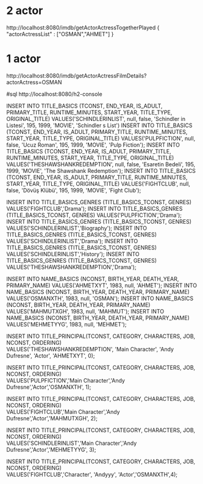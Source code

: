 
# 2 actor
http://localhost:8080/imdb/getActorActressTogetherPlayed
{
"actorActressList" : ["OSMAN","AHMET"]
}
# 1 actor
http://localhost:8080/imdb/getActorActressFilmDetails?actorActress=OSMAN

#sql http://localhost:8080/h2-console

INSERT INTO TITLE_BASICS (TCONST, END_YEAR, IS_ADULT, PRIMARY_TITLE, RUNTIME_MINUTES, START_YEAR, TITLE_TYPE, ORIGINAL_TITLE)
VALUES('SCHINDLERINLIST', null, false, 'Schindler in Listesi', 195, 1999, 'MOVIE', 'Schindler s List')
INSERT INTO TITLE_BASICS (TCONST, END_YEAR, IS_ADULT, PRIMARY_TITLE, RUNTIME_MINUTES, START_YEAR, TITLE_TYPE, ORIGINAL_TITLE)
VALUES('PULPFICTION', null, false, 'Ucuz Roman', 195, 1999, 'MOVIE', 'Pulp Fiction');
INSERT INTO TITLE_BASICS (TCONST, END_YEAR, IS_ADULT, PRIMARY_TITLE, RUNTIME_MINUTES, START_YEAR, TITLE_TYPE, ORIGINAL_TITLE)
VALUES('THESHAWSHANKREDEMPTION', null, false, 'Esaretin Bedeli', 195, 1999, 'MOVIE', 'The Shawshank Redemption');
INSERT INTO TITLE_BASICS (TCONST, END_YEAR, IS_ADULT, PRIMARY_TITLE, RUNTIME_MINUTES, START_YEAR, TITLE_TYPE, ORIGINAL_TITLE)
VALUES('FIGHTCLUB', null, false, 'Dövüş Klübü', 195, 1999, 'MOVIE', 'Fight Club');

INSERT INTO TITLE_BASICS_GENRES (TITLE_BASICS_TCONST, GENRES)  VALUES('FIGHTCLUB','Drama');
INSERT INTO TITLE_BASICS_GENRES (TITLE_BASICS_TCONST, GENRES)   VALUES('PULPFICTION','Drama');
INSERT INTO TITLE_BASICS_GENRES (TITLE_BASICS_TCONST, GENRES)  VALUES('SCHINDLERINLIST','Biography');
INSERT INTO TITLE_BASICS_GENRES (TITLE_BASICS_TCONST, GENRES)  VALUES('SCHINDLERINLIST','Drama');
INSERT INTO TITLE_BASICS_GENRES (TITLE_BASICS_TCONST, GENRES)  VALUES('SCHINDLERINLIST','History');
INSERT INTO TITLE_BASICS_GENRES (TITLE_BASICS_TCONST, GENRES)  VALUES('THESHAWSHANKREDEMPTION','Drama');

INSERT INTO NAME_BASICS (NCONST, BIRTH_YEAR, DEATH_YEAR, PRIMARY_NAME)  VALUES('AHMETXYT', 1983, null, 'AHMET');
INSERT INTO NAME_BASICS (NCONST, BIRTH_YEAR, DEATH_YEAR, PRIMARY_NAME)  VALUES('OSMANXTH', 1983, null, 'OSMAN');
INSERT INTO NAME_BASICS (NCONST, BIRTH_YEAR, DEATH_YEAR, PRIMARY_NAME)  VALUES('MAHMUTXGH', 1983, null, 'MAHMUT');
INSERT INTO NAME_BASICS (NCONST, BIRTH_YEAR, DEATH_YEAR, PRIMARY_NAME)  VALUES('MEHMETYYG', 1983, null, 'MEHMET');

INSERT INTO TITLE_PRINCIPAL(TCONST, CATEGORY, CHARACTERS, JOB, NCONST, ORDERING)  
VALUES('THESHAWSHANKREDEMPTION', 'Main Character', 'Andy Dufresne',	'Actor', 'AHMETXYT', 0);

INSERT INTO TITLE_PRINCIPAL(TCONST, CATEGORY, CHARACTERS, JOB, NCONST, ORDERING)  
VALUES('PULPFICTION','Main Character','Andy Dufresne','Actor','OSMANXTH', 1);

INSERT INTO TITLE_PRINCIPAL(TCONST, CATEGORY, CHARACTERS, JOB, NCONST, ORDERING)  
VALUES('FIGHTCLUB','Main Character','Andy Dufresne','Actor','MAHMUTXGH', 2);

INSERT INTO TITLE_PRINCIPAL(TCONST, CATEGORY, CHARACTERS, JOB, NCONST, ORDERING)  
VALUES('SCHINDLERINLIST','Main Character','Andy Dufresne','Actor','MEHMETYYG', 3);

INSERT INTO TITLE_PRINCIPAL(TCONST, CATEGORY, CHARACTERS, JOB, NCONST, ORDERING)  
VALUES('FIGHTCLUB','Character', 'Andyyy', 'Actor','OSMANXTH',4);
